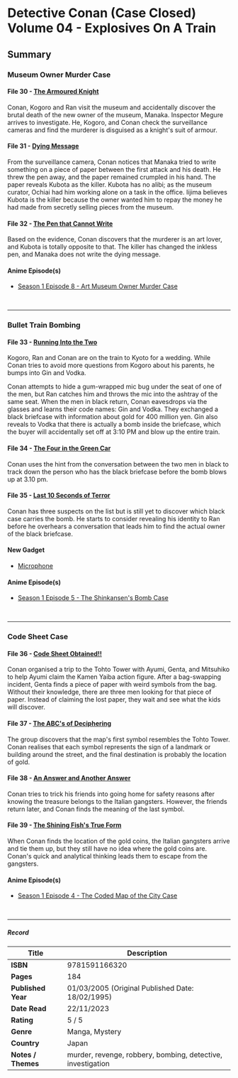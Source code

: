 # Detective Conan (Case Closed) Volume 04 - Explosives On A Train

## Summary

### Museum Owner Murder Case
#### File 30 - [The Armoured Knight](https://www.detectiveconanworld.com/wiki/Volume_4#File_030_-_The_Armored_Knight)
Conan, Kogoro and Ran visit the museum and accidentally discover the brutal death of the new owner of the museum, Manaka. Inspector Megure arrives to investigate. He, Kogoro, and Conan check the surveillance cameras and find the murderer is disguised as a knight's suit of armour.

#### File 31 - [Dying Message](https://www.detectiveconanworld.com/wiki/Volume_4#File_031_-_Dying_Message)
From the surveillance camera, Conan notices that Manaka tried to write something on a piece of paper between the first attack and his death. He threw the pen away, and the paper remained crumpled in his hand. The paper reveals Kubota as the killer. Kubota has no alibi; as the museum curator, Ochiai had him working alone on a task in the office. Iijima believes Kubota is the killer because the owner wanted him to repay the money he had made from secretly selling pieces from the museum.

#### File 32 - [The Pen that Cannot Write](https://www.detectiveconanworld.com/wiki/Volume_4#File_032_-_The_Pen_That_Cannot_Write)
Based on the evidence, Conan discovers that the murderer is an art lover, and Kubota is totally opposite to that. The killer has changed the inkless pen, and Manaka does not write the dying message.

#### Anime Episode(s)
* [Season 1 Episode 8 - Art Museum Owner Murder Case](https://www.detectiveconanworld.com/wiki/Art_Museum_Owner_Murder_Case)

<br>
<hr>

### Bullet Train Bombing
#### File 33 - [Running Into the Two](https://www.detectiveconanworld.com/wiki/Volume_4#File_033_-_Running_Into_The_Two)
Kogoro, Ran and Conan are on the train to Kyoto for a wedding. While Conan tries to avoid more questions from Kogoro about his parents, he bumps into Gin and Vodka. 

Conan attempts to hide a gum-wrapped mic bug under the seat of one of the men, but Ran catches him and throws the mic into the ashtray of the same seat. When the men in black return, Conan eavesdrops via the glasses and learns their code names: Gin and Vodka. They exchanged a black briefcase with information about gold for 400 million yen. Gin also reveals to Vodka that there is actually a bomb inside the briefcase, which the buyer will accidentally set off at 3:10 PM and blow up the entire train.

#### File 34 - [The Four in the Green Car](https://www.detectiveconanworld.com/wiki/Volume_4#File_034_-_The_Four_in_the_Green_Car)
Conan uses the hint from the conversation between the two men in black to track down the person who has the black briefcase before the bomb blows up at 3.10 pm.

#### File 35 - [Last 10 Seconds of Terror](https://www.detectiveconanworld.com/wiki/Volume_4#File_035_-_Last_10_Seconds_of_Terror)
Conan has three suspects on the list but is still yet to discover which black case carries the bomb. He starts to consider revealing his identity to Ran before he overhears a conversation that leads him to find the actual owner of the black briefcase.

#### New Gadget
* [Microphone](https://www.detectiveconanworld.com/wiki/Microphone)

#### Anime Episode(s)
* [Season 1 Episode 5 - The Shinkansen's Bomb Case](https://www.detectiveconanworld.com/wiki/The_Shinkansen%27s_Bomb_Case)

<br>
<hr>

### Code Sheet Case
#### File 36 - [Code Sheet Obtained!!](https://www.detectiveconanworld.com/wiki/Volume_4#File_036_-_Code_Sheet_Obtained.21.21)
Conan organised a trip to the Tohto Tower with Ayumi, Genta, and Mitsuhiko to help Ayumi claim the Kamen Yaiba action figure. After a bag-swapping incident, Genta finds a piece of paper with weird symbols from the bag. Without their knowledge, there are three men looking for that piece of paper. Instead of claiming the lost paper, they wait and see what the kids will discover.

#### File 37 - [The ABC's of Deciphering](https://www.detectiveconanworld.com/wiki/Volume_4#File_037_-_The_ABC.27s_of_Deciphering)
The group discovers that the map's first symbol resembles the Tohto Tower. Conan realises that each symbol represents the sign of a landmark or building around the street, and the final destination is probably the location of gold.

#### File 38 - [An Answer and Another Answer](https://www.detectiveconanworld.com/wiki/Volume_4#File_038_-_An_Answer_and_Another_Answer)
Conan tries to trick his friends into going home for safety reasons after knowing the treasure belongs to the Italian gangsters. However, the friends return later, and Conan finds the meaning of the last symbol.

#### File 39 - [The Shining Fish's True Form](https://www.detectiveconanworld.com/wiki/Volume_4#File_039_-_The_Shining_Fish.27s_True_Form)
When Conan finds the location of the gold coins, the Italian gangsters arrive and tie them up, but they still have no idea where the gold coins are. Conan's quick and analytical thinking leads them to escape from the gangsters.

#### Anime Episode(s)
* [Season 1 Episode 4 - The Coded Map of the City Case](https://www.detectiveconanworld.com/wiki/The_Coded_Map_of_the_City_Case)

<br>
<hr>

##### Record
| Title | Description |
| -- | -- |
| **ISBN** | 9781591166320 |
| **Pages** | 184 |
| **Published Year** | 01/03/2005 (Original Published Date: 18/02/1995) |
| **Date Read** | 22/11/2023 |
| **Rating** | 5 / 5 |
| **Genre** | Manga, Mystery |
| **Country** | Japan |
| **Notes / Themes** | murder, revenge, robbery, bombing, detective, investigation  | 
